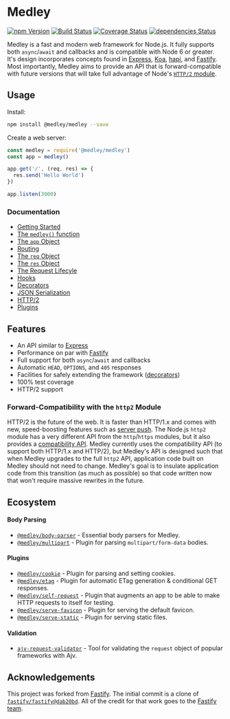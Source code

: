 # Medley

[![npm Version](https://img.shields.io/npm/v/@medley/medley.svg)](https://www.npmjs.com/package/@medley/medley)
[![Build Status](https://travis-ci.org/medleyjs/medley.svg?branch=master)](https://travis-ci.org/medleyjs/medley)
[![Coverage Status](https://coveralls.io/repos/github/medleyjs/medley/badge.svg?branch=master)](https://coveralls.io/github/medleyjs/medley?branch=master)
[![dependencies Status](https://img.shields.io/david/medleyjs/medley.svg)](https://david-dm.org/medleyjs/medley)

Medley is a fast and modern web framework for Node.js. It fully supports both `async`/`await` and
callbacks and is compatible with Node 6 or greater. It's design incorporates concepts found in
[Express](https://github.com/expressjs/express), [Koa](https://github.com/koajs/koa),
[hapi](https://github.com/hapijs/hapi), and [Fastify](https://github.com/fastify/fastify).
Most importantly, Medley aims to provide an API that is forward-compatible with future versions
that will take full advantage of Node's [`HTTP/2` module](https://nodejs.org/api/http2.html).


## Usage

Install:

```sh
npm install @medley/medley --save
```

Create a web server:

```js
const medley = require('@medley/medley')
const app = medley()

app.get('/', (req, res) => {
  res.send('Hello World')
})

app.listen(3000)
```

### Documentation

+ [Getting Started](https://github.com/medleyjs/medley/blob/master/docs/Getting-Started.md)
+ [The `medley()` function](https://github.com/medleyjs/medley/blob/master/docs/Medley.md)
+ [The `app` Object](https://github.com/medleyjs/medley/blob/master/docs/App.md)
+ [Routing](https://github.com/medleyjs/medley/blob/master/docs/Routes.md)
+ [The `req` Object](https://github.com/medleyjs/medley/blob/master/docs/Request.md)
+ [The `res` Object](https://github.com/medleyjs/medley/blob/master/docs/Response.md)
+ [The Request Lifecyle](https://github.com/medleyjs/medley/blob/master/docs/Lifecyle.md)
+ [Hooks](https://github.com/medleyjs/medley/blob/master/docs/Hooks.md)
+ [Decorators](https://github.com/medleyjs/medley/blob/master/docs/Decorators.md)
+ [JSON Serialization](https://github.com/medleyjs/medley/blob/master/docs/Serialization.md)
+ [HTTP/2](https://github.com/medleyjs/medley/blob/master/docs/HTTP2.md)
+ [Plugins](https://github.com/medleyjs/medley/blob/master/docs/Plugins.md)


## Features

+ An API similar to [Express](https://github.com/expressjs/express)
+ Performance on par with [Fastify](https://github.com/fastify/fastify)
+ Full support for both `async`/`await` and callbacks
+ Automatic `HEAD`, `OPTIONS`, and `405` responses
+ Facilities for safely extending the framework ([decorators](https://github.com/medleyjs/medley/blob/master/docs/Decorators.md))
+ 100% test coverage
+ HTTP/2 support

### Forward-Compatibility with the `http2` Module

HTTP/2 is the future of the web. It is faster than HTTP/1.x and comes with new, speed-boosting
features such as [server push](https://www.smashingmagazine.com/2017/04/guide-http2-server-push/).
The Node.js `http2` module has a very different API from the `http`/`https` modules, but it also provides a
[compatibility API](https://nodejs.org/api/http2.html#http2_compatibility_api). Medley currently
uses the compatibility API (to support both HTTP/1.x and HTTP/2), but Medley's API is designed such
that when Medley upgrades to the full `http2` API, application code built on Medley should not need
to change. Medley's goal is to insulate application code from this transition (as much as possible)
so that code written now that won't require massive rewrites in the future.


## Ecosystem

#### Body Parsing

+ [`@medley/body-parser`](https://www.npmjs.com/package/@medley/body-parser) - Essential body parsers for Medley.
+ [`@medley/multipart`](https://www.npmjs.com/package/@medley/multipart) - Plugin for parsing `multipart/form-data` bodies.

#### Plugins

+ [`@medley/cookie`](https://www.npmjs.com/package/@medley/cookie) - Plugin for parsing and setting cookies.
+ [`@medley/etag`](https://www.npmjs.com/package/@medley/etag) - Plugin for automatic ETag generation & conditional GET responses.
+ [`@medley/self-request`](https://www.npmjs.com/package/@medley/self-request) - Plugin that augments an app to be able to make HTTP requests to itself for testing.
+ [`@medley/serve-favicon`](https://www.npmjs.com/package/@medley/serve-favicon) - Plugin for serving the default favicon.
+ [`@medley/serve-static`](https://www.npmjs.com/package/@medley/serve-static) - Plugin for serving static files.

#### Validation

+ [`ajv-request-validator`](https://www.npmjs.com/package/ajv-request-validator) - Tool for validating the `request` object of popular frameworks with Ajv.


## Acknowledgements

This project was forked from [Fastify](https://github.com/fastify/fastify). The initial commit is a clone of [`fastify/fastify@dab20bd`](https://github.com/fastify/fastify/tree/dab20bd986a74682d385228e7ead08f43eee7485). All of the credit for that work goes to the [Fastify team](https://github.com/fastify/fastify#team).

